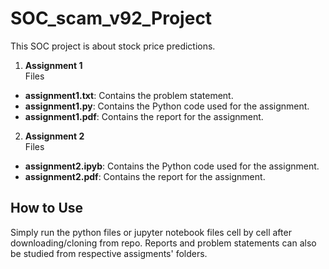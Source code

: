 # SOC_scam_v92_Project

This SOC project is about stock price predictions.

1. **Assignment 1** <br>
Files <br>
- **assignment1.txt**: Contains the problem statement.
- **assignment1.py**: Contains the Python code used for the assignment.
- **assignment1.pdf**: Contains the report for the assignment.

2. **Assignment 2** <br>
Files <br>
- **assignment2.ipyb**: Contains the Python code used for the assignment.
- **assignment2.pdf**: Contains the report for the assignment.


## How to Use
Simply run the python files or jupyter notebook files cell by cell after downloading/cloning from repo. Reports and problem statements can also be studied from respective assigments' folders.



